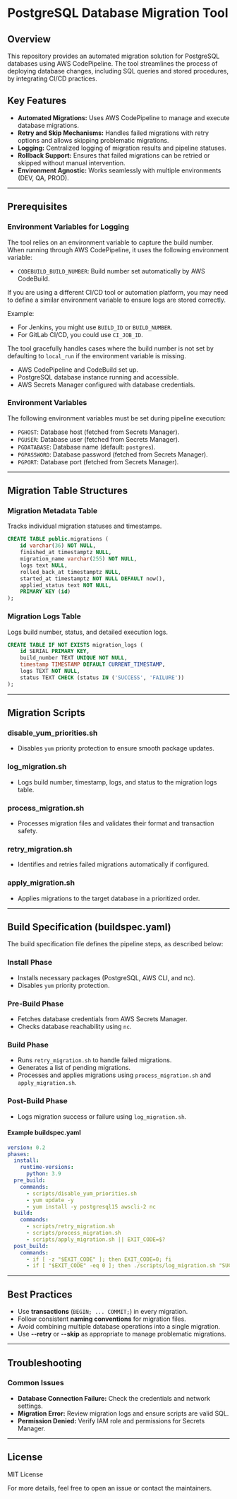 # PostgreSQL Database Migration Tool

## Overview
This repository provides an automated migration solution for PostgreSQL databases using AWS CodePipeline. The tool streamlines the process of deploying database changes, including SQL queries and stored procedures, by integrating CI/CD practices.

## Key Features
- **Automated Migrations:** Uses AWS CodePipeline to manage and execute database migrations.
- **Retry and Skip Mechanisms:** Handles failed migrations with retry options and allows skipping problematic migrations.
- **Logging:** Centralized logging of migration results and pipeline statuses.
- **Rollback Support:** Ensures that failed migrations can be retried or skipped without manual intervention.
- **Environment Agnostic:** Works seamlessly with multiple environments (DEV, QA, PROD).

---

## Prerequisites

### Environment Variables for Logging
The tool relies on an environment variable to capture the build number. When running through AWS CodePipeline, it uses the following environment variable:
- `CODEBUILD_BUILD_NUMBER`: Build number set automatically by AWS CodeBuild.

If you are using a different CI/CD tool or automation platform, you may need to define a similar environment variable to ensure logs are stored correctly.

Example:
- For Jenkins, you might use `BUILD_ID` or `BUILD_NUMBER`.
- For GitLab CI/CD, you could use `CI_JOB_ID`.

The tool gracefully handles cases where the build number is not set by defaulting to `local_run` if the environment variable is missing.
- AWS CodePipeline and CodeBuild set up.
- PostgreSQL database instance running and accessible.
- AWS Secrets Manager configured with database credentials.

### Environment Variables
The following environment variables must be set during pipeline execution:
- `PGHOST`: Database host (fetched from Secrets Manager).
- `PGUSER`: Database user (fetched from Secrets Manager).
- `PGDATABASE`: Database name (default: `postgres`).
- `PGPASSWORD`: Database password (fetched from Secrets Manager).
- `PGPORT`: Database port (fetched from Secrets Manager).

---

## Migration Table Structures
### Migration Metadata Table
Tracks individual migration statuses and timestamps.
```sql
CREATE TABLE public.migrations (
    id varchar(36) NOT NULL,
    finished_at timestamptz NULL,
    migration_name varchar(255) NOT NULL,
    logs text NULL,
    rolled_back_at timestamptz NULL,
    started_at timestamptz NOT NULL DEFAULT now(),
    applied_status text NOT NULL,
    PRIMARY KEY (id)
);
```

### Migration Logs Table
Logs build number, status, and detailed execution logs.
```sql
CREATE TABLE IF NOT EXISTS migration_logs (
    id SERIAL PRIMARY KEY,
    build_number TEXT UNIQUE NOT NULL,
    timestamp TIMESTAMP DEFAULT CURRENT_TIMESTAMP,
    logs TEXT NOT NULL,
    status TEXT CHECK (status IN ('SUCCESS', 'FAILURE'))
);
```

---

## Migration Scripts
### disable_yum_priorities.sh
- Disables `yum` priority protection to ensure smooth package updates.

### log_migration.sh
- Logs build number, timestamp, logs, and status to the migration logs table.

### process_migration.sh
- Processes migration files and validates their format and transaction safety.

### retry_migration.sh
- Identifies and retries failed migrations automatically if configured.

### apply_migration.sh
- Applies migrations to the target database in a prioritized order.

---

## Build Specification (buildspec.yaml)
The build specification file defines the pipeline steps, as described below:

### Install Phase
- Installs necessary packages (PostgreSQL, AWS CLI, and nc).
- Disables `yum` priority protection.

### Pre-Build Phase
- Fetches database credentials from AWS Secrets Manager.
- Checks database reachability using `nc`.

### Build Phase
- Runs `retry_migration.sh` to handle failed migrations.
- Generates a list of pending migrations.
- Processes and applies migrations using `process_migration.sh` and `apply_migration.sh`.

### Post-Build Phase
- Logs migration success or failure using `log_migration.sh`.

#### Example buildspec.yaml
```yaml
version: 0.2
phases:
  install:
    runtime-versions:
      python: 3.9
  pre_build:
    commands:
      - scripts/disable_yum_priorities.sh
      - yum update -y
      - yum install -y postgresql15 awscli-2 nc
  build:
    commands:
      - scripts/retry_migration.sh
      - scripts/process_migration.sh
      - scripts/apply_migration.sh || EXIT_CODE=$?
  post_build:
    commands:
      - if [ -z "$EXIT_CODE" ]; then EXIT_CODE=0; fi
      - if [ "$EXIT_CODE" -eq 0 ]; then ./scripts/log_migration.sh "SUCCESS"; else ./scripts/log_migration.sh "FAILURE"; fi
```

---

## Best Practices
- Use **transactions** (`BEGIN; ... COMMIT;`) in every migration.
- Follow consistent **naming conventions** for migration files.
- Avoid combining multiple database operations into a single migration.
- Use **--retry** or **--skip** as appropriate to manage problematic migrations.

---

## Troubleshooting
### Common Issues
- **Database Connection Failure:** Check the credentials and network settings.
- **Migration Error:** Review migration logs and ensure scripts are valid SQL.
- **Permission Denied:** Verify IAM role and permissions for Secrets Manager.

---

## License
MIT License

For more details, feel free to open an issue or contact the maintainers.

